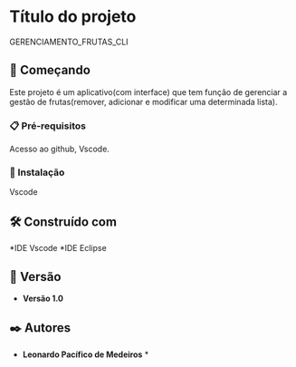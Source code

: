 # Título do projeto

GERENCIAMENTO_FRUTAS_CLI

## 🚀 Começando

Este projeto é um aplicativo(com interface) que tem função de gerenciar a gestão de frutas(remover, adicionar e modificar uma determinada lista).

### 📋 Pré-requisitos

Acesso ao github, Vscode.

### 🔧 Instalação

Vscode

## 🛠️ Construído com

*IDE Vscode
*IDE Eclipse

## 📌 Versão

* **Versão 1.0** 

## ✒️ Autores

* **Leonardo Pacífico de Medeiros** *


